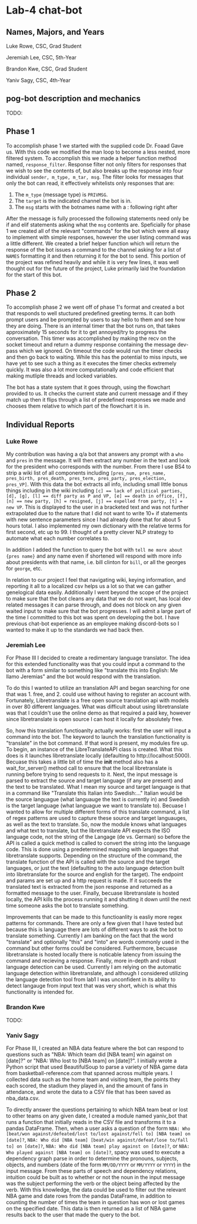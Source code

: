 # Lab-4 chat-bot
## Names, Majors, and Years
Luke Rowe, CSC, Grad Student

Jeremiah Lee, CSC, 5th-Year

Brandon Kwe, CSC, Grad Student

Yaniv Sagy, CSC, 4th-Year

## pog-bot description and mechanics
TODO:

## Phase 1
To accomplish phase 1 we started with the supplied code Dr. Foaad Gave us. With this code we modified the man loop to become a less nested, more filtered system. To accomplish this we made a helper function method named, `response_filter`. Response filter not only filters for responses that we wish to see the contents of, but also breaks up the response into four individual `sender, m_type, m_tar, msg`. The filter looks for messages that only the bot can read, it effectively whitelists only responses that are:
1. The `m_type` (message type) is `PRIVMSG`.
2. The `target` is the indicated channel the bot is in.
3. The `msg` starts with the botnames name with a : following right after

After the message is fully processed the following statements need only be if and elif statements asking what the `msg` contents are. Speficially for phase 1 we created all of the relevant "commands" for the bot which were all easy to implement with simple responses, however the user listing command was a little different. We created a brief helper function which will return the response of the bot issues a command to the channel asking for a list of `NAMES` formatting it and then returning it for the bot to send. This portion of the project was refined heavily and while it is very few lines, it was well thought out for the future of the project, Luke primarily laid the foundation for the start of this bot.

## Phase 2
To accomplish phase 2 we went off of phase 1's format and created a bot that responds to well stuctured predefined greeting terms. It can both prompt users and be prompted by users to say hello to them and see how they are doing. There is an internal timer that the bot runs on, that takes approximately 15 seconds for it to get annoyed/try to progress the conversation. This timer was accomplished by making the recv on the socket timeout and return a dummy response containing the message dev-pass which we ignored. On timeout the code would run the timer checks and then go back to waiting. While this has the potential to miss inputs, we have yet to see such a thing as it executes the timer checks extremely quickly. It was also a lot more computationally and code efficient that making mutliple threads and locked variables.

The bot has a state system that it goes through, using the flowchart provided to us. It checks the current state and current message and if they match up then it flips through a list of predefined responses we made and chooses them relative to which part of the flowchart it is in.

## Individual Reports
### Luke Rowe
My contribution was having a q/a bot that answers any prompt with a `who` and `pres` in the message. It will then extract any number in the text and look for the president who corresponds with the number. From there I use BS4 to strip a wiki list of all components including `[pres_num, pres_name, pres_birth, pres_death, pres_term, pres_party, pres_election, pres_VP]`. With this data the bot extracts all info, including small little bonus things including in the wiki including `[c] == lack of political parties, [d], [g], [l] == diff party as P and VP, [e] == death in office, [f], [n] == new party, [h] = resigned, [j] == expelled from party, [t] = new VP`. This is displayed to the user in a bracketed text and was not further extrapolated due to the nature that I did not want to write 10+ if statements with new sentence parameters since I had already done that for about 5 hours total. I also implemented my own dictionary with the relative terms for first second, etc up to 99. I thought of a pretty clever NLP strategy to automate what each number correlates to.

In addition I added the function to query the bot with `tell me more about {pres name}` and any name even if shortened will respond with more info about presidents with that name, i.e. bill clinton for `bill`, or all the georges for `george`, etc.

In relation to our project I feel that navigating wiki, keying information, and reporting it all to a localized csv helps us a lot so that we can gather genelogical data easily. Additionally I went beyond the scope of the project to make sure that the bot cleans any data that we do not want, has local dev related messages it can parse through, and does not block on any given waited input to make sure that the bot progresses. I will admit a large part of the time I committed to this bot was spent on developing the bot. I have previous chat-bot experience as an employee making discord-bots so I wanted to make it up to the standards we had back then.

### Jeremiah Lee
For Phase III I decided to create a redimentary language translator. The idea for this extended functionality was that you could input a command to the bot with a form similar to something like "translate this into English: Me llamo Jeremias" and the bot would respond with the translation.

To do this I wanted to utilize an translation API and began searching for one that was 1. free, and 2. could use without having to register an account with. Fortunately, Libretranslate is a free open source translation api with models in over 80 different languages. What was difficult about using libretranslate was that I couldn't use the online demo as that required a paid key, however since libretranslate is open source I can host it locally for absolutely free.

So, how this translation functioanlty actually works: first the user will input a command into the bot. The keyword to launch the translation functionality is "translate" in the bot command. If that word is present, my modules fire up. 
To begin, an instance of the LibreTranslateAPI class is created. What this does is it launches libretranslate locally (defaulting to http://localhost:5000). Becuase this takes a little bit of time the __init__ method also has a wait_for_server() method call to ensure that the local libretranslate is running before trying to send requests to it.
Next, the input message is parsed to extract the source and target language (if any are present) and the text to be translated. What I mean my source and target language is that in a command like "Translate this Italian into Swedish:..." Italian would be the source languague (what languauge the text is currently in) and Swedish is the target language (what languague we want to translate to). Becuase I wanted to allow for multiple different forms of this translate command, a list of regex patterns are used to capture these source and target languauges, as well as the text to translate. 
So, now the module knows what languages and what text to translate, but the libretranslate API expects the ISO language code, not the string of the Langage (de vs. German) so before the API is called a quick method is called to convert the string into the language code. This is done using a predetermined mapping with languages that libretranslate supports.
Depending on the structure of the command, the translate function of the API is called with the source and the target languages, or just the text (defaulting to the auto language detection built into libretranslate for the source and english for the target). The endpoint and params are set up and a http request is made. If it succeeds the translated text is extracted from the json response and returned as a formatted message to the user. 
Finally, becuase libretranslate is hosted locally, the API kills the process running it and shutting it down until the next time someone asks the bot to translate something.

Improvements that can be made to this functioanlity is easliy more regex patterns for commands. There are only a few given that I have tested but because this is language there are lots of different ways to ask the bot to translate something. Currently I am banking on the fact that the word "translate" and optionally "this" and "into" are words commonly used in the command but other forms could be considered. Furthermore, becuase libretranslate is hosted locally there is noticable latency from issuing the command and recieving a response. Finally, more in-depth and robust language detection can be used. Currently I am relying on the automatic language detection within libretranslate, and although I considered utilizing the language detection tool from lab1 I was unconfident in its ability to detect langauge from input text that was very short, which is what this functionality is intended for. 

### Brandon Kwe
TODO:
### Yaniv Sagy
For Phase III, I created an NBA data feature where the bot can respond to questions such as "NBA: Which team did [NBA team] win against on [date]?" or "NBA: Who lost to [NBA team] on [date]?". I initially wrote a Python script that used BeautifulSoup to parse a variety of NBA game data from basketball-reference.com that spanned across multiple years. I collected data such as the home team and visiting team, the points they each scored, the stadium they played in, and the amount of fans in attendance, and wrote the data to a CSV file that has been saved as nba_data.csv.

To directly answer the questions pertaining to which NBA team beat or lost to other teams on any given date, I created a module named yaniv_bot that runs a function that initially reads in the CSV file and transforms it to a pandas DataFrame. Then, when a user asks a question of the form `NBA: Who [beat/won against/defeated/lost to/lost against/fell to] [NBA team] on [date]?`, `NBA: Who did [NBA team] [beat/win against/defeat/lose to/fall to] on [date]?`, `NBA: Who did [NBA team] play against on [date]?`, or `NBA: Who played against [NBA team] on [date]?`, spacy was used to execute a dependency graph parse in order to determine the pronouns, subjects, objects, and numbers (date of the form `MM/DD/YYYY` or `MM/YYYY` or `YYYY`) in the input message. From these parts of speech and dependency relations, intuition could be built as to whether or not the noun in the input message was the subject performing the verb or the object being affected by the verb. With this knowledge, the data could be used to filter out the relevant NBA game and date rows from the pandas DataFrame, in addition to counting the number of times the team in question has won or lost games on the specified date. This data is then returned as a list of NBA game results back to the user that made the query to the bot.

